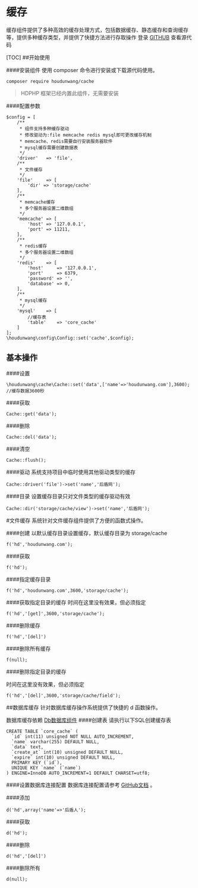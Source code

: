 # 缓存

缓存组件提供了多种高效的缓存处理方式，包括数据缓存、静态缓存和查询缓存等，提供多种缓存类型，并提供了快捷方法进行存取操作
登录 [GITHUB](https://github.com/houdunwang/cache)  查看源代码

[TOC]
##开始使用

####安装组件
使用 composer 命令进行安装或下载源代码使用。

```
composer require houdunwang/cache
```
> HDPHP 框架已经内置此组件，无需要安装

####配置参数
```
$config = [
	/**
	 * 组件支持多种缓存驱动
	 * 修改驱动为:file memcache redis mysql即可更改缓存机制
	 * memcache、redis需要自行安装服务器软件
	 * mysql缓存需要创建数据表
	 */
	'driver'   => 'file',
	/**
	 * 文件缓存
	 */
	'file'     => [
		'dir' => 'storage/cache'
	],
	/**
	 * memcache缓存
	 * 多个服务器设置二维数组
	 */
	'memcache' => [
		'host' => '127.0.0.1',
		'port' => 11211,
	],
	/**
	 * redis缓存
	 * 多个服务器设置二维数组
	 */
	'redis'    => [
		'host'     => '127.0.0.1',
		'port'     => 6379,
		'password' => '',
		'database' => 0,
	],
	/**
	 * mysql缓存
	 */
	'mysql'    => [
		//缓存表
		'table'    => 'core_cache'
	]
];
\houdunwang\config\Config::set('cache',$config);
```

## 基本操作

####设置

```
\houdunwang\cache\Cache::set('data',['name'=>'houdunwang.com'],3600);
//缓存数据3600秒
```

####获取
```
Cache::get('data');
```

####删除
```
Cache::del('data');
```

####清空
```
Cache::flush();
```

####驱动
系统支持项目中临时使用其他驱动类型的缓存
```
Cache::driver('file')->set('name','后盾网');
```

####目录
设置缓存目录只对文件类型的缓存驱动有效
```
Cache::dir('storage/cache/view')->set('name','后盾网');
```

#文件缓存
系统针对文件缓存组件提供了方便的函数式操作。

####创建
以默认缓存目录设置缓存，默认缓存目录为 storage/cache

```
f('hd','houdunwang.com');
```

####获取
```
f('hd');
```

####指定缓存目录

```
f('hd','houdunwang.com',3600,'storage/cache');
```

####获取指定目录的缓存
时间在这里没有效果，但必须指定
```
f('hd','[get]',3600,'storage/cache');
```

####删除缓存

```
f('hd','[del]')
```
####删除所有缓存

```
f(null);
```

####删除指定目录的缓存

时间在这里没有效果，但必须指定
```
f('hd','[del]',3600,'storage/cache/field');
```

##数据库缓存
针对数据库缓存操作系统提供了快捷的 d 函数操作。

数据库缓存依赖 [Db数据库组件](https://github.com/houdunwang/db)
####创建表
请执行以下SQL创建缓存表
```
CREATE TABLE `core_cache` (
  `id` int(11) unsigned NOT NULL AUTO_INCREMENT,
  `name` varchar(255) DEFAULT NULL,
  `data` text,
  `create_at` int(10) unsigned DEFAULT NULL,
  `expire` int(10) unsigned DEFAULT NULL,
  PRIMARY KEY (`id`),
  UNIQUE KEY `name` (`name`)
) ENGINE=InnoDB AUTO_INCREMENT=1 DEFAULT CHARSET=utf8;
```

####设置数据库连接配置
数据库连接配置请参考 [GitHub文档](https://github.com/houdunwang/db) 。

####添加
```
d('hd',array('name'=>'后盾人');
```

####获取
```
d('hd');
```

####删除

```
d('hd','[del]')
```

####删除所有
```
d(null);
```